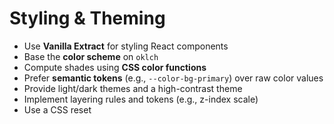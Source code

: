 # Styling & Theming

- Use **Vanilla Extract** for styling React components
- Base the **color scheme** on `oklch`
- Compute shades using **CSS color functions**
- Prefer **semantic tokens** (e.g., `--color-bg-primary`) over raw color values
- Provide light/dark themes and a high-contrast theme
- Implement layering rules and tokens (e.g., z-index scale)
- Use a CSS reset
